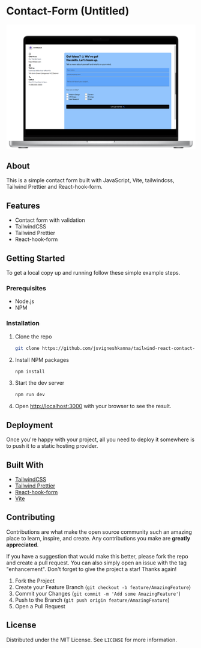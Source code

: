# Contact-Form (Untitled)

![Screenshot](mockup.png)

## About

This is a simple contact form built with JavaScript, Vite, tailwindcss, Tailwind Prettier and React-hook-form.

## Features

- Contact form with validation
- TailwindCSS
- Tailwind Prettier
- React-hook-form

## Getting Started

To get a local copy up and running follow these simple example steps.

### Prerequisites

- Node.js
- NPM

### Installation

1. Clone the repo
   ```sh
   git clone https://github.com/jsvigneshkanna/tailwind-react-contact-form.git
   ```
2. Install NPM packages
   ```sh
   npm install
   ```
3. Start the dev server
   ```sh
   npm run dev
   ```
4. Open [http://localhost:3000](http://localhost:3000) with your browser to see the result.

## Deployment

Once you're happy with your project, all you need to deploy it somewhere is to push it to a static hosting provider.

## Built With

- [TailwindCSS](https://tailwindcss.com/)
- [Tailwind Prettier](https://github.com/tailwindlabs/tailwindcss-prettier)
- [React-hook-form](https://react-hook-form.com/)
- [Vite](https://vitejs.dev/)

## Contributing

Contributions are what make the open source community such an amazing place to learn, inspire, and create. Any contributions you make are **greatly appreciated**.

If you have a suggestion that would make this better, please fork the repo and create a pull request. You can also simply open an issue with the tag "enhancement".
Don't forget to give the project a star! Thanks again!

1. Fork the Project
2. Create your Feature Branch (`git checkout -b feature/AmazingFeature`)
3. Commit your Changes (`git commit -m 'Add some AmazingFeature'`)
4. Push to the Branch (`git push origin feature/AmazingFeature`)
5. Open a Pull Request

## License

Distributed under the MIT License. See `LICENSE` for more information.
